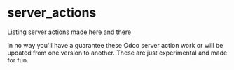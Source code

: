# server_actions
Listing server actions made here and there

In no way you'll have a guarantee these Odoo server action work or will be updated from one version to another. These are just experimental and made for fun.

